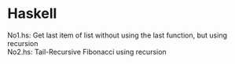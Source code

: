 # Haskell

No1.hs: Get last item of list without using the last function, but using recursion<br>
No2.hs: Tail-Recursive Fibonacci using recursion
